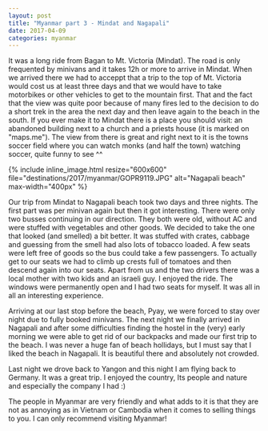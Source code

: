 ```yaml
---
layout: post
title: "Myanmar part 3 - Mindat and Nagapali"
date: 2017-04-09
categories: myanmar
---
```

It was a long ride from Bagan to Mt. Victoria (Mindat). The road is only frequented by minivans and it takes 12h or more to arrive in Mindat. When we arrived there we had to acceppt that a trip to the top of Mt. Victoria would cost us at least three days and that we would have to take motorbikes or other vehicles to get to the mountain first. That and the fact that the view was quite poor because of many fires led to the decision to do a short trek in the area the next day and then leave again to the beach in the south. If you ever make it to Mindat there is a place you should visit: an abandoned building next to a church and a priests house (it is marked on "maps.me"). The view from there is great and right next to it is the towns soccer field where you can watch monks (and half the town) watching soccer, quite funny to see ^^

{% include inline_image.html resize="600x600" file="destinations/2017/myanmar/GOPR9119.JPG" alt="Nagapali beach" max-width="400px" %}

Our trip from Mindat to Nagapali beach took two days and three nights. The first part was per minivan again but then it got interesting. There were only two busses continuing in our direction. They both were old, without AC and were stuffed with vegetables and other goods. We decided to take the one that looked (and smelled) a bit better. It was stuffed with crates, cabbage and guessing from the smell had also lots of tobacco loaded. A few seats were left free of goods so the bus could take a few passengers. To actually get to our seats we had to climb up crests full of tomatoes and then descend again into our seats. Apart from us and the two drivers there was a local mother with two kids and an israeli guy. I enjoyed the ride. The windows were permanently open and I had two seats for myself. It was all in all an interesting experience.

Arriving at our last stop before the beach, Pyay, we were forced to stay over night due to fully booked minivans. The next night we finally arrived in Nagapali and after some difficulties finding the hostel in the (very) early morning we were able to get rid of our backpacks and made our first trip to the beach. I was never a huge fan of beach hollidays, but I must say that I liked the beach in Nagapali. It is beautiful there and absolutely not crowded.

Last night we drove back to Yangon and this night I am flying back to Germany. It was a great trip. I enjoyed the country, Its people and nature and especially the company I had :)

The people in Myanmar are very friendly and what adds to it is that they are not as annoying as in Vietnam or Cambodia when it comes to selling things to you. I can only recommend visiting Myanmar!
